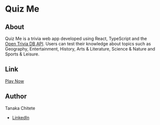 # Quiz Me

## About
Quiz Me is a trivia web app developed using React, TypeScript and the 
[Open Trivia DB API](https://opentdb.com/api_config.php). Users can test their
knowledge about topics such as Geography, Entertainment, History, Arts & 
Literature, Science & Nature and Sports & Leisure.

## Link

[Play Now](https://triviabyquizme.herokuapp.com/)

## Author

Tanaka Chitete
* [LinkedIn](https://www.linkedin.com/in/tanaka-chitete/)
